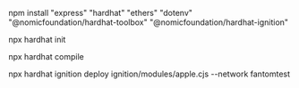 npm install "express" "hardhat" "ethers" "dotenv" "@nomicfoundation/hardhat-toolbox" "@nomicfoundation/hardhat-ignition"

npx hardhat init

npx hardhat compile

npx hardhat ignition deploy ignition/modules/apple.cjs --network fantomtest

